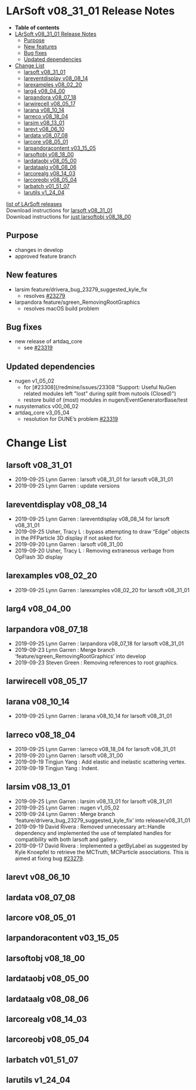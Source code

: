 LArSoft v08\_31\_01 Release Notes
======================================================================

-   **Table of contents**
-   [LArSoft v08\_31\_01 Release Notes](#LArSoft-v08_31_01-Release-Notes)
    -   [Purpose](#Purpose)
    -   [New features](#New-features)
    -   [Bug fixes](#Bug-fixes)
    -   [Updated dependencies](#Updated-dependencies)
-   [Change List](#Change-List)
    -   [larsoft v08\_31\_01](#larsoft-v08_31_01)
    -   [lareventdisplay v08\_08\_14](#lareventdisplay-v08_08_14)
    -   [larexamples v08\_02\_20](#larexamples-v08_02_20)
    -   [larg4 v08\_04\_00](#larg4-v08_04_00)
    -   [larpandora v08\_07\_18](#larpandora-v08_07_18)
    -   [larwirecell v08\_05\_17](#larwirecell-v08_05_17)
    -   [larana v08\_10\_14](#larana-v08_10_14)
    -   [larreco v08\_18\_04](#larreco-v08_18_04)
    -   [larsim v08\_13\_01](#larsim-v08_13_01)
    -   [larevt v08\_06\_10](#larevt-v08_06_10)
    -   [lardata v08\_07\_08](#lardata-v08_07_08)
    -   [larcore v08\_05\_01](#larcore-v08_05_01)
    -   [larpandoracontent v03\_15\_05](#larpandoracontent-v03_15_05)
    -   [larsoftobj v08\_18\_00](#larsoftobj-v08_18_00)
    -   [lardataobj v08\_05\_00](#lardataobj-v08_05_00)
    -   [lardataalg v08\_08\_06](#lardataalg-v08_08_06)
    -   [larcorealg v08\_14\_03](#larcorealg-v08_14_03)
    -   [larcoreobj v08\_05\_04](#larcoreobj-v08_05_04)
    -   [larbatch v01\_51\_07](#larbatch-v01_51_07)
    -   [larutils v1\_24\_04](#larutils-v1_24_04)

[list of LArSoft releases](LArSoft_release_list)\
Download instructions for [larsoft v08\_31\_01](http://scisoft.fnal.gov/scisoft/bundles/larsoft/v08_31_01/larsoft-v08_31_01.html)\
Download instructions for [just larsoftobj v08\_18\_00](http://scisoft.fnal.gov/scisoft/bundles/larsoftobj/v08_18_00/larsoftobj-v08_18_00.html)

Purpose
--------------------

-   changes in develop
-   approved feature branch

New features
------------------------------

-   larsim feature/drivera\_bug\_23279\_suggested\_kyle\_fix
    -   resolves [\#23279](/redmine/issues/23279 "Bug: LArSim revision/commit d96375d3 breaks DUNE analysis. (Closed)")
-   larpandora feature/sgreen\_RemovingRootGraphics
    -   resolves macOS build problem

Bug fixes
------------------------

-   new release of artdaq\_core
    -   see [\#23319](/redmine/issues/23319 "Bug: Problems reading ProtoDUNE-SP raw data file with artdaq_core v3_05_02 (Closed)")

Updated dependencies
----------------------------------------------

-   nugen v1\_05\_02
    -   for [\#23308](/redmine/issues/23308 "Support: Useful NuGen related modules left "lost" during split from nutools (Closed)")
    -   restore build of (most) modules in nugen/EventGeneratorBase/test
-   nusystematics v00\_06\_02
-   artdaq\_core v3\_05\_04
    -   resolution for DUNE’s problem [\#23319](/redmine/issues/23319 "Bug: Problems reading ProtoDUNE-SP raw data file with artdaq_core v3_05_02 (Closed)")

Change List
============================

larsoft v08\_31\_01
------------------------------------------

-   2019-09-25 Lynn Garren : larsoft v08\_31\_01 for larsoft v08\_31\_01
-   2019-09-25 Lynn Garren : update versions

lareventdisplay v08\_08\_14
----------------------------------------------------------

-   2019-09-25 Lynn Garren : lareventdisplay v08\_08\_14 for larsoft v08\_31\_01
-   2019-09-25 Usher, Tracy L : bypass attempting to draw “Edge” objects in the PFParticle 3D display if not asked for.
-   2019-09-20 Lynn Garren : larsoft v08\_31\_00
-   2019-09-20 Usher, Tracy L : Removing extraneous verbage from OpFlash 3D display

larexamples v08\_02\_20
--------------------------------------------------

-   2019-09-25 Lynn Garren : larexamples v08\_02\_20 for larsoft v08\_31\_01

larg4 v08\_04\_00
--------------------------------------

larpandora v08\_07\_18
------------------------------------------------

-   2019-09-25 Lynn Garren : larpandora v08\_07\_18 for larsoft v08\_31\_01
-   2019-09-23 Lynn Garren : Merge branch ‘feature/sgreen\_RemovingRootGraphics’ into develop
-   2019-09-23 Steven Green : Removing references to root graphics.

larwirecell v08\_05\_17
--------------------------------------------------

larana v08\_10\_14
----------------------------------------

-   2019-09-25 Lynn Garren : larana v08\_10\_14 for larsoft v08\_31\_01

larreco v08\_18\_04
------------------------------------------

-   2019-09-25 Lynn Garren : larreco v08\_18\_04 for larsoft v08\_31\_01
-   2019-09-20 Lynn Garren : larsoft v08\_31\_00
-   2019-09-19 Tingjun Yang : Add elastic and inelastic scattering vertex.
-   2019-09-19 Tingjun Yang : Indent.

larsim v08\_13\_01
----------------------------------------

-   2019-09-25 Lynn Garren : larsim v08\_13\_01 for larsoft v08\_31\_01
-   2019-09-25 Lynn Garren : nugen v1\_05\_02
-   2019-09-24 Lynn Garren : Merge branch ‘feature/drivera\_bug\_23279\_suggested\_kyle\_fix’ into release/v08\_31\_01
-   2019-09-19 David Rivera : Removed unnecessary art::Handle dependency and implemented the use of templated handles for compatibility with both larsoft and gallery.
-   2019-09-17 David Rivera : Implemented a getByLabel as suggested by Kyle Knoepfel to retrieve the MCTruth, MCParticle associations. This is aimed at fixing bug [\#23279](/redmine/issues/23279 "Bug: LArSim revision/commit d96375d3 breaks DUNE analysis. (Closed)").

larevt v08\_06\_10
----------------------------------------

lardata v08\_07\_08
------------------------------------------

larcore v08\_05\_01
------------------------------------------

larpandoracontent v03\_15\_05
--------------------------------------------------------------

larsoftobj v08\_18\_00
------------------------------------------------

lardataobj v08\_05\_00
------------------------------------------------

lardataalg v08\_08\_06
------------------------------------------------

larcorealg v08\_14\_03
------------------------------------------------

larcoreobj v08\_05\_04
------------------------------------------------

larbatch v01\_51\_07
--------------------------------------------

larutils v1\_24\_04
------------------------------------------
